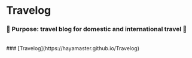 <h1>Travelog</h1>
<h3>🌟 Purpose: travel blog for domestic and international travel 🌟</h3>

<br/>
### [Travelog](https://hayamaster.github.io/Travelog)


